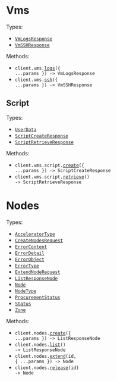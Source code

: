 # Vms

Types:

- <code><a href="./src/resources/vms/vms.ts">VmLogsResponse</a></code>
- <code><a href="./src/resources/vms/vms.ts">VmSSHResponse</a></code>

Methods:

- <code title="get /v0/vms/logs2">client.vms.<a href="./src/resources/vms/vms.ts">logs</a>({ ...params }) -> VmLogsResponse</code>
- <code title="get /v0/vms/ssh">client.vms.<a href="./src/resources/vms/vms.ts">ssh</a>({ ...params }) -> VmSSHResponse</code>

## Script

Types:

- <code><a href="./src/resources/vms/script.ts">UserData</a></code>
- <code><a href="./src/resources/vms/script.ts">ScriptCreateResponse</a></code>
- <code><a href="./src/resources/vms/script.ts">ScriptRetrieveResponse</a></code>

Methods:

- <code title="post /v0/vms/script">client.vms.script.<a href="./src/resources/vms/script.ts">create</a>({ ...params }) -> ScriptCreateResponse</code>
- <code title="get /v0/vms/script">client.vms.script.<a href="./src/resources/vms/script.ts">retrieve</a>() -> ScriptRetrieveResponse</code>

# Nodes

Types:

- <code><a href="./src/resources/nodes.ts">AcceleratorType</a></code>
- <code><a href="./src/resources/nodes.ts">CreateNodesRequest</a></code>
- <code><a href="./src/resources/nodes.ts">ErrorContent</a></code>
- <code><a href="./src/resources/nodes.ts">ErrorDetail</a></code>
- <code><a href="./src/resources/nodes.ts">ErrorObject</a></code>
- <code><a href="./src/resources/nodes.ts">ErrorType</a></code>
- <code><a href="./src/resources/nodes.ts">ExtendNodeRequest</a></code>
- <code><a href="./src/resources/nodes.ts">ListResponseNode</a></code>
- <code><a href="./src/resources/nodes.ts">Node</a></code>
- <code><a href="./src/resources/nodes.ts">NodeType</a></code>
- <code><a href="./src/resources/nodes.ts">ProcurementStatus</a></code>
- <code><a href="./src/resources/nodes.ts">Status</a></code>
- <code><a href="./src/resources/nodes.ts">Zone</a></code>

Methods:

- <code title="post /v1/nodes">client.nodes.<a href="./src/resources/nodes.ts">create</a>({ ...params }) -> ListResponseNode</code>
- <code title="get /v1/nodes">client.nodes.<a href="./src/resources/nodes.ts">list</a>() -> ListResponseNode</code>
- <code title="patch /v1/nodes/{id}/extend">client.nodes.<a href="./src/resources/nodes.ts">extend</a>(id, { ...params }) -> Node</code>
- <code title="patch /v1/nodes/{id}/release">client.nodes.<a href="./src/resources/nodes.ts">release</a>(id) -> Node</code>
